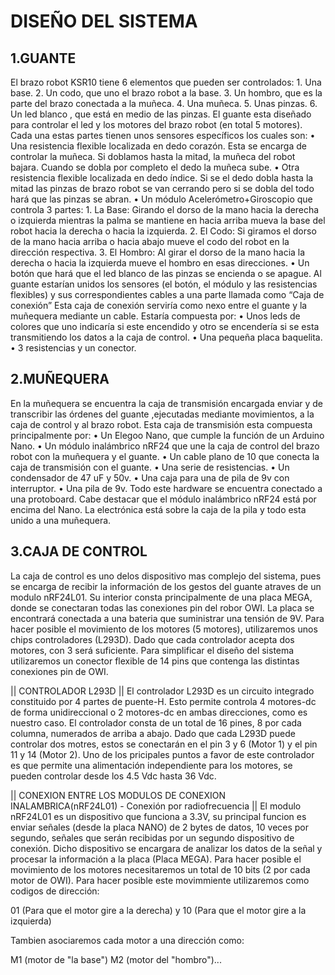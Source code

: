 # DISEÑO DEL SISTEMA
## 1.GUANTE
  El brazo robot KSR10 tiene 6 elementos que pueden ser controlados:
     1.	 Una base.
     2.	 Un codo, que uno el brazo robot a la base.
     3.	 Un hombro, que es la parte del brazo conectada a la muñeca.
     4.	 Una muñeca.
     5.	 Unas pinzas.
     6.	 Un led blanco , que está en medio de las pinzas.
  El guante esta diseñado para controlar el led y los motores del brazo robot (en total 5 motores). 
  Cada una estas partes tienen unos sensores específicos los cuales son:
     •	 Una resistencia flexible localizada en dedo corazón. Esta se encarga de controlar la muñeca. Si doblamos hasta la mitad, 
         la muñeca del robot bajara. Cuando se dobla por completo el dedo la muñeca sube.
     •	 Otra resistencia flexible localizada en dedo índice. 
         Si se el dedo dobla hasta la mitad  las pinzas de brazo robot se  van cerrando pero si se dobla del todo hará que las pinzas se abran.
     •	 Un módulo Acelerómetro+Giroscopio que controla 3 partes:
        1. La Base: Girando el dorso de la mano hacia la derecha o izquierda mientras la palma se mantiene en hacia arriba mueva la base del robot hacia la derecha o hacia la izquierda.
        2. El Codo: Si giramos el dorso de la mano hacia arriba o hacia abajo mueve el codo del robot en la dirección respectiva.
        3. El Hombro: Al girar el dorso de la mano hacia la derecha o hacia la izquierda mueve el hombro en esas direcciones.
     •	 Un botón que hará que el led blanco de las pinzas se encienda o se apague.
  Al guante estarían unidos los sensores (el botón, el módulo y las resistencias flexibles) y sus correspondientes cables a una parte llamada como “Caja de conexión”
  Esta caja de conexión serviría como nexo entre el guante y la muñequera mediante un cable. Estaría compuesta por:
     •	 Unos leds de colores que uno indicaría si este encendido y otro se encendería si se esta transmitiendo los datos a la caja de control.
     •	 Una pequeña placa baquelita.
     •	 3 resistencias y un conector.

## 2.MUÑEQUERA
  En la muñequera se encuentra la caja de transmisión encargada enviar y de transcribir las órdenes del guante
  ,ejecutadas mediante movimientos, a la caja de control y al brazo robot.
  Esta caja de transmisión esta compuesta principalmente por:
      •	 Un Elegoo Nano, que cumple la función de un Arduino Nano. 
      •	 Un módulo inalámbrico nRF24 que une la caja de control del brazo robot con la muñequera y el guante.
      •	 Un cable plano de 10 que conecta la caja de transmisión con el guante.
      •	 Una serie de resistencias.
      •	 Un condensador de 47 uF y 50v.
      •	 Una caja para una de pila de 9v con interruptor.
      •	 Una  pila de 9v.
  Todo este hardware se encuentra conectado a una protoboard. 
  Cabe destacar que el módulo inalámbrico nRF24 está por encima del Nano.
  La electrónica está sobre la caja de la pila y todo esta unido a una muñequera.
     
## 3.CAJA DE CONTROL
  La caja de control es uno delos dispositivo mas complejo del sistema, pues se encarga de recibir la información de los gestos del guante atraves de un modulo nRF24L01.
  Su interior consta principalmente de una placa MEGA, donde se conectaran todas las conexiones pin del robor OWI. La placa se encontrará conectada a una bateria que 
  suministrar una tensión de 9V. Para hacer posible el movimiento de los motores (5 motores), utilizaremos unos chips controladores (L293D). Dado que cada controlador acepta 
  dos motores, con 3 será suficiente. Para simplificar el diseño del sistema utilizaremos un conector flexible de 14 pins que contenga las distintas conexiones pin de OWI.
  
|| CONTROLADOR L293D ||
  El controlador L293D es un circuito integrado constituido por 4 partes de puente-H. Esto permite controla 4 motores-dc de forma unidireccional o 2 motores-dc en ambas
  direcciones, como es nuestro caso. El controlador consta de un total de 16 pines, 8 por cada columna, numerados de arriba a abajo. Dado que cada L293D puede controlar
  dos motres, estos se conectarán en el pin 3 y 6 (Motor 1) y el pin 11 y 14 (Motor 2). Uno de los pricipales puntos a favor de este controlador es que permite una alimentación
  independiente para los motores, se pueden controlar desde los 4.5 Vdc hasta 36 Vdc.
  
|| CONEXION ENTRE LOS MODULOS DE CONEXION INALAMBRICA(nRF24L01) - Conexión por radiofrecuencia ||
  El modulo nRF24L01 es un dispositivo que funciona a 3.3V, su principal funcion es enviar señales (desde la placa NANO) de 2 bytes de datos, 10 veces por segundo, señales que
  serán recibidas por un segundo dispositivo de conexión. Dicho dispositivo se encargara de analizar los datos de la señal y procesar la información a la placa (Placa MEGA).
  Para hacer posible el movimiento de los motores necesitaremos un total de 10 bits (2 por cada motor de OWI). Para hacer posible este movimmiente utilizaremos como codigos
  de dirección: 
  
  01 (Para que el motor gire a la derecha) y 10 (Para que el motor gire a la izquierda)
  
  Tambien asociaremos cada motor a una dirección como: 
  
  M1 (motor de "la base") M2 (motor del "hombro")... 
